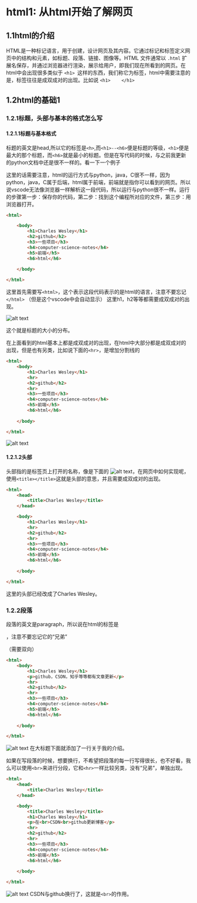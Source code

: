 # html1: 从html开始了解网页

## 1.1html的介绍
HTML是一种标记语言，用于创建，设计网页及其内容。它通过标记和标签定义网页中的结构和元素，如标题、段落、链接、图像等。HTML 文件通常以 `.html` 扩展名保存，并通过浏览器进行渲染，展示给用户，即我们现在所看到的网页。在html中会出现很多类似于 `<h1> `这样的东西，我们称它为标签，html中需要注意的是，标签往往是成双成对的出现。比如说 `<h1> `    ` </h1>`

## 1.2html的基础1
### 1.2.1标题，头部与基本的格式怎么写
#### 1.2.1.1标题与基本格式
标题的英文是head,所以它的标签是`<h>`,而`<h1>--<h6>`便是标题的等级，`<h1>`便是最大的那个标题，而`<h6>`就是最小的标题。但是在写代码的时候，与之前我更新的python文档中还是很不一样的。看一下一个例子

这里的话需要注意，html的运行方式与python，java，C很不一样，因为python，java，C属于后端，html属于前端，前端就是指你可以看到的网页。所以说vscode无法像浏览器一样解析这一段代码，所以运行与python很不一样。运行的步骤第一步：保存你的代码，第二步：找到这个编程所对应的文件，第三步：用浏览器打开。
```html
<html>

    <body>
        <h1>Charles Wesley</h1>
        <h2>github</h2>
        <h3>一些项目</h3>
        <h4>computer-science-notes</h4>
        <h5>前端</h5>
        <h6>html</h6>
        
    </body>

</html>
```
这里首先需要写`<html>`，这个表示这段代码表示的是html的语言，注意不要忘记`</html>` （但是这个vscode中会自动显示）
这里h1，h2等等都需要成双成对的出现。

![alt text](image.png)

这个就是标题的大小的分布。

在上面看到的html基本上都是成双成对的出现，在html中大部分都是成双成对的出现，但是也有另类，比如说下面的`<hr>`，是增加分割线的
```html
<html>
    <body>
        <h1>Charles Wesley</h1>
        <hr>
        <h2>github</h2>
        <hr>
        <h3>一些项目</h3>
        <h4>computer-science-notes</h4>
        <h5>前端</h5>
        <h6>html</h6>
        
    </body>

</html>
```
![alt text](image-2.png)

#### 1.2.1.2头部
头部指的是标签页上打开的名称，像是下面的 ![alt text](image-1.png)，在网页中如何实现呢，使用`<title></title>`这就是头部的意思，并且需要成双成对的出现。
```html
<html>
    <head>
        <title>Charles Wesley</title>
    </head>

    <body>
        <h1>Charles Wesley</h1>
        <hr>
        <h2>github</h2>
        <hr>
        <h3>一些项目</h3>
        <h4>computer-science-notes</h4>
        <h5>前端</h5>
        <h6>html</h6>
        
    </body>

</html>
```
这里的头部已经改成了Charles Wesley。

### 1.2.2段落
段落的英文是paragraph，所以说在html的标签是<p>，注意不要忘记它的“兄弟”</p>（需要双向）
```html
<html>
    <body>
        <h1>Charles Wesley</h1>
        <p>github，CSDN，知乎等等都有文章更新</p>
        <hr>
        <h2>github</h2>
        <hr>
        <h3>一些项目</h3>
        <h4>computer-science-notes</h4>
        <h5>前端</h5>
        <h6>html</h6>
        
    </body>

</html>
```

![alt text](image-3.png)
在大标题下面就添加了一行关于我的介绍。

如果在写段落的时候，想要换行，不希望把段落的每一行写得很长，也不好看，我么可以使用`<br>`来进行分段，它和`<hr>`一样比较另类，没有“兄弟”，单独出现。
```html
<html>
    <head>
        <title>Charles Wesley</title>
    </head>

    <body>
        <title>Charles Wesley</title>
        <h1>Charles Wesley</h1>
        <p>在<br>CSDN<br>github更新博客</p>
        <hr>
        <h2>github</h2>
        <hr>
        <h3>一些项目</h3>
        <h4>computer-science-notes</h4>
        <h5>前端</h5>
        <h6>html</h6>
        
    </body>

</html>
```
![alt text](image-4.png) CSDN与github换行了，这就是`<br>`的作用。



